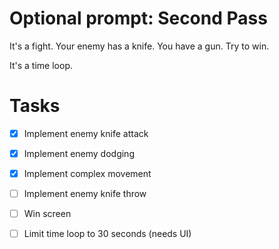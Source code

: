 # Optional prompt: Second Pass

It's a fight.
Your enemy has a knife.
You have a gun.
Try to win.

It's a time loop.


# Tasks
- [x] Implement enemy knife attack
- [x] Implement enemy dodging
- [x] Implement complex movement

- [ ] Implement enemy knife throw

- [ ] Win screen
- [ ] Limit time loop to 30 seconds (needs UI)

